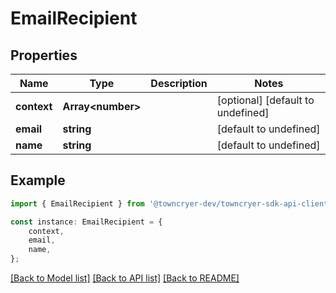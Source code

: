 # EmailRecipient


## Properties

Name | Type | Description | Notes
------------ | ------------- | ------------- | -------------
**context** | **Array&lt;number&gt;** |  | [optional] [default to undefined]
**email** | **string** |  | [default to undefined]
**name** | **string** |  | [default to undefined]

## Example

```typescript
import { EmailRecipient } from '@towncryer-dev/towncryer-sdk-api-client';

const instance: EmailRecipient = {
    context,
    email,
    name,
};
```

[[Back to Model list]](../README.md#documentation-for-models) [[Back to API list]](../README.md#documentation-for-api-endpoints) [[Back to README]](../README.md)
